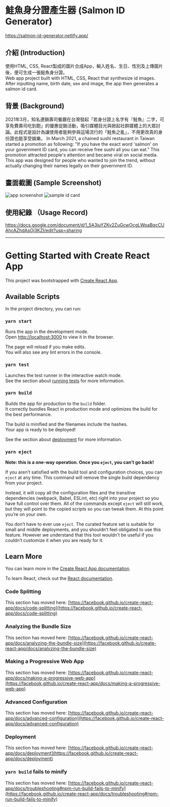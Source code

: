 # 鮭魚身分證產生器 (Salmon ID Generator)
https://salmon-id-generator.netlify.app/

## 介紹 (Introduction)
使用HTML, CSS, React製成的圖片合成App，輸入姓名、生日、性別及上傳圖片後，便可生成一張鮭魚身分證。\
Web app project built with HTML, CSS, React that synthesize id images.\
After inputting name, birth date, sex and image, the app then generates a salmon id card.

## 背景 (Background)
2021年3月，知名連鎖壽司餐廳在台灣發起「若身分證上名字有『鮭魚』二字，可享免費壽司吃到飽」的優惠促銷活動，吸引媒體目光與掀起社群媒體上的大眾討論。此程式是設計為讓使用者能夠參與這場流行的「鮭魚之亂」，不用更改真的身份證也能享受娛樂。
In March 2021, a chained sushi restaurant in Taiwan started a promotion as following: "If you have the exact word 'salmon' on your government ID card, you can receive free sushi all you can eat." This promotion attracted people's attention and became viral on social media. This app was designed for people who wanted to join the trend, without actually changing their names legally on their government ID.

## 畫面截圖 (Sample Screenshot)
![app screenshot](https://i.imgur.com/ipjJX7k.png)
![sample id card](https://i.imgur.com/fZGQ85r.png)

## 使用紀錄 （Usage Record)
https://docs.google.com/document/d/1_5A3juYZKv2ZuGcwOcgLWpaBqcCUAhcAZhdAsOj3KZI/edit?usp=sharing

-----------------------------------------------------------------------------------------------------------

# Getting Started with Create React App

This project was bootstrapped with [Create React App](https://github.com/facebook/create-react-app).

## Available Scripts

In the project directory, you can run:

### `yarn start`

Runs the app in the development mode.\
Open [http://localhost:3000](http://localhost:3000) to view it in the browser.

The page will reload if you make edits.\
You will also see any lint errors in the console.

### `yarn test`

Launches the test runner in the interactive watch mode.\
See the section about [running tests](https://facebook.github.io/create-react-app/docs/running-tests) for more information.

### `yarn build`

Builds the app for production to the `build` folder.\
It correctly bundles React in production mode and optimizes the build for the best performance.

The build is minified and the filenames include the hashes.\
Your app is ready to be deployed!

See the section about [deployment](https://facebook.github.io/create-react-app/docs/deployment) for more information.

### `yarn eject`

**Note: this is a one-way operation. Once you `eject`, you can’t go back!**

If you aren’t satisfied with the build tool and configuration choices, you can `eject` at any time. This command will remove the single build dependency from your project.

Instead, it will copy all the configuration files and the transitive dependencies (webpack, Babel, ESLint, etc) right into your project so you have full control over them. All of the commands except `eject` will still work, but they will point to the copied scripts so you can tweak them. At this point you’re on your own.

You don’t have to ever use `eject`. The curated feature set is suitable for small and middle deployments, and you shouldn’t feel obligated to use this feature. However we understand that this tool wouldn’t be useful if you couldn’t customize it when you are ready for it.

## Learn More

You can learn more in the [Create React App documentation](https://facebook.github.io/create-react-app/docs/getting-started).

To learn React, check out the [React documentation](https://reactjs.org/).

### Code Splitting

This section has moved here: [https://facebook.github.io/create-react-app/docs/code-splitting](https://facebook.github.io/create-react-app/docs/code-splitting)

### Analyzing the Bundle Size

This section has moved here: [https://facebook.github.io/create-react-app/docs/analyzing-the-bundle-size](https://facebook.github.io/create-react-app/docs/analyzing-the-bundle-size)

### Making a Progressive Web App

This section has moved here: [https://facebook.github.io/create-react-app/docs/making-a-progressive-web-app](https://facebook.github.io/create-react-app/docs/making-a-progressive-web-app)

### Advanced Configuration

This section has moved here: [https://facebook.github.io/create-react-app/docs/advanced-configuration](https://facebook.github.io/create-react-app/docs/advanced-configuration)

### Deployment

This section has moved here: [https://facebook.github.io/create-react-app/docs/deployment](https://facebook.github.io/create-react-app/docs/deployment)

### `yarn build` fails to minify

This section has moved here: [https://facebook.github.io/create-react-app/docs/troubleshooting#npm-run-build-fails-to-minify](https://facebook.github.io/create-react-app/docs/troubleshooting#npm-run-build-fails-to-minify)
